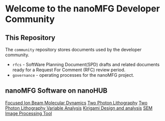 # Welcome to the nanoMFG Developer Community

## This Repository

The `community` repository stores documents used by the developer community.

* `rfcs` - SoftWare Planning Document(SPD) drafts and related documents ready for a Request For Comment (RFC) review period.
* `governance` - operating processes for the nanoMFG project.

## nanoMFG Software on nanoHUB

[Focused Ion Beam Molecular Dynamics](https://nanohub.org/tools/fibmd)
[Two Photon Lithography](https://nanohub.org/tools/tpl/)
[Two Photon Lithography Variable Analysis](https://nanohub.org/tools/tplvaranlz/)
[Kirigami Design and analysis](https://nanohub.org/tools/gamian)
[SEM Image Processing Tool](https://nanohub.org/tools/gsaimage/)


